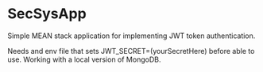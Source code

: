 # SecSysApp
Simple MEAN stack application for implementing JWT token authentication.

Needs and env file that sets JWT_SECRET=(yourSecretHere) before able to use.
Working with a local version of MongoDB.
